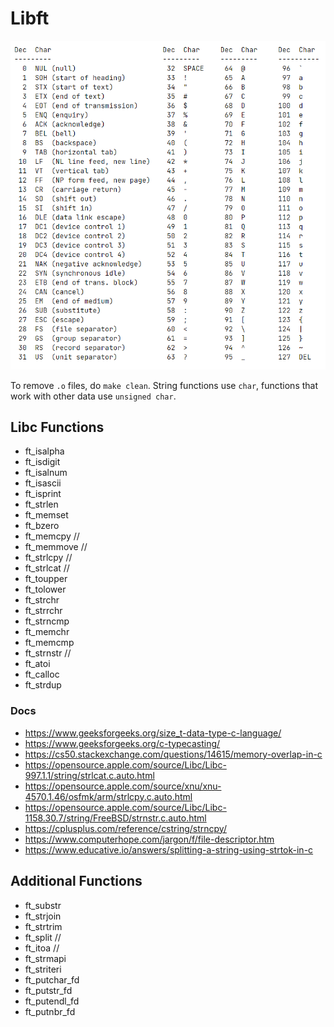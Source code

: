 # Libft

![](ascii.png)

To remove `.o` files, do `make clean`.
String functions use `char`, functions that work with other data use `unsigned char`.

## Libc Functions

- ft_isalpha
- ft_isdigit
- ft_isalnum
- ft_isascii
- ft_isprint
- ft_strlen
- ft_memset
- ft_bzero
- ft_memcpy //
- ft_memmove //
- ft_strlcpy //
- ft_strlcat //
- ft_toupper
- ft_tolower
- ft_strchr
- ft_strrchr
- ft_strncmp
- ft_memchr
- ft_memcmp
- ft_strnstr //
- ft_atoi
- ft_calloc
- ft_strdup

### Docs

- https://www.geeksforgeeks.org/size_t-data-type-c-language/
- https://www.geeksforgeeks.org/c-typecasting/
- https://cs50.stackexchange.com/questions/14615/memory-overlap-in-c
- https://opensource.apple.com/source/Libc/Libc-997.1.1/string/strlcat.c.auto.html
- https://opensource.apple.com/source/xnu/xnu-4570.1.46/osfmk/arm/strlcpy.c.auto.html
- https://opensource.apple.com/source/Libc/Libc-1158.30.7/string/FreeBSD/strnstr.c.auto.html
- https://cplusplus.com/reference/cstring/strncpy/
- https://www.computerhope.com/jargon/f/file-descriptor.htm
- https://www.educative.io/answers/splitting-a-string-using-strtok-in-c

## Additional Functions

- ft_substr
- ft_strjoin
- ft_strtrim
- ft_split //
- ft_itoa //
- ft_strmapi
- ft_striteri
- ft_putchar_fd
- ft_putstr_fd
- ft_putendl_fd
- ft_putnbr_fd
